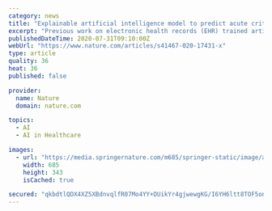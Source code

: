 ```yaml
---
category: news
title: "Explainable artificial intelligence model to predict acute critical illness from electronic health records"
excerpt: "Previous work on electronic health records (EHR) trained artificial intelligence (AI) systems offers promising results with high levels of predictive performance in relation to the early, real-time prediction of acute critical illness. However, without ..."
publishedDateTime: 2020-07-31T09:10:00Z
webUrl: "https://www.nature.com/articles/s41467-020-17431-x"
type: article
quality: 36
heat: 36
published: false

provider:
  name: Nature
  domain: nature.com

topics:
  - AI
  - AI in Healthcare

images:
  - url: "https://media.springernature.com/m685/springer-static/image/art%3A10.1038%2Fs41467-020-17431-x/MediaObjects/41467_2020_17431_Fig1_HTML.png"
    width: 685
    height: 343
    isCached: true

secured: "qkbdtlQDX4XZ5XBdnvqlfR07Mo4YY+DUikYr4gjwewgKG/I6YH6ltt8TOF5onGtqLSD1vZ9tsckFYon3AZPtfZCvHMs3BbMUWLETGTaGMxI5jXWyT7tWF3LftPXspr5URuRFHrLCPfymQjUedgWg2PlO1X2jDXOs0BO1hXH40HNz0FzyAgBAYSrQ3d1E3gmnaDGzN7VndTEzAvBRlflb1F7AyPn0M/XT4YPBgDxNgt7E8PcrPXa/p425VuqilHASTtTMc3dsrc/xMebycOW98Jjr1SsWmzIuiRwvdXDGoQ4FU08X2sr16JgqjfykSpUt8dDG9ZGisWHncmQj/0LviQ==;wDl5LY/T3Tv7pDvEbYKKUg=="
---
```


